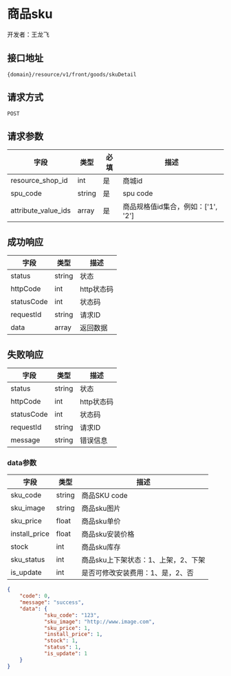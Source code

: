 # 商品sku

开发者：王龙飞

## 接口地址
`{domain}/resource/v1/front/goods/skuDetail`

## 请求方式
`POST`

## 请求参数
| 字段 | 类型 | 必填  | 描述 |
| --- | --- | --- | ---- |
| resource_shop_id | int | 是 | 商城id |
| spu_code | string | 是 | spu code |
| attribute_value_ids | array | 是 | 商品规格值id集合，例如：['1', '2'] |

## 成功响应
| 字段       | 类型    | 描述        |
| ---------- | ------- | ----------- |
| status    | string  | 状态    |
| httpCode     | int  | http状态码    |
| statusCode | int  | 状态码 |
| requestId | string  | 请求ID |
| data  | array  | 返回数据      |

## 失败响应
| 字段       | 类型    | 描述        |
| ---------- | ------- | ----------- |
| status    | string  | 状态    |
| httpCode     | int  | http状态码    |
| statusCode | int  | 状态码 |
| requestId | string  | 请求ID |
| message  | string  | 错误信息      |

### data参数
| 字段 | 类型 | 描述 |
| --- | --- | --- |
| sku_code | string | 商品SKU code |
| sku_image | string | 商品sku图片 |
| sku_price | float | 商品sku单价 |
| install_price | float | 商品sku安装价格 |
| stock | int | 商品sku库存 |
| sku_status | int | 商品sku上下架状态：1、上架，2、下架 |
| is_update | int | 是否可修改安装费用：1、是，2、否 |

```json
{
    "code": 0,
    "message": "success",
    "data": {
            "sku_code": "123",
            "sku_image": "http://www.image.com",
            "sku_price": 1,
            "install_price": 1,
            "stock": 1,
            "status": 1,
            "is_update": 1
    }
}
```

